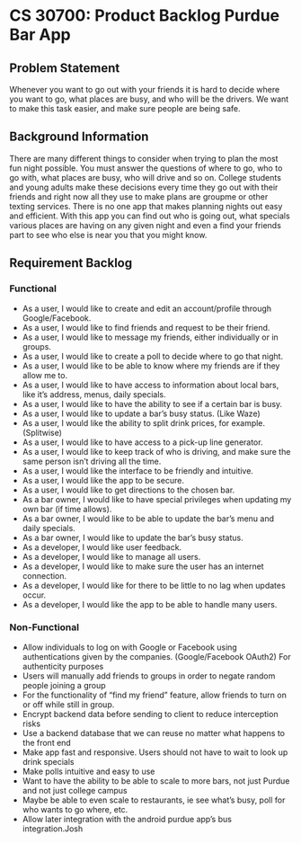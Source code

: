 ﻿# CS 30700: Product Backlog                 Purdue Bar App


## Problem Statement

Whenever you want to go out with your friends it is hard to decide where you want to go, what places are busy, and who will be the drivers. We want to make this task easier, and make sure people are being safe. 


## Background Information

There are many different things to consider when trying to plan the most fun night possible. You must answer the questions of where to go, who to go with, what places are busy, who will drive and so on. College students and young adults make these decisions every time they go out with their friends and right now all they use to make plans are groupme or other texting services. There is no one app that makes planning nights out easy and efficient. With this app you can find out who is going out, what specials various places are having on any given night and even a find your friends part to see who else is near you that you might know. 

## Requirement Backlog

### Functional
 
* As a user, I would like to create and edit an account/profile through Google/Facebook.
* As a user, I would like to find friends and request to be their friend.
* As a user, I would like to message my friends, either individually or in groups.
* As a user, I would like to create a poll to decide where to go that night.
* As a user, I would like to be able to know where my friends are if they allow me to.
* As a user, I would like to have access to information about local bars, like it’s address, menus, daily specials.
* As a user, I would like to have the ability to see if a certain bar is busy. 
* As a user, I would like to update a bar’s busy status. (Like Waze)
* As a user, I would like the ability to split drink prices, for example. (Splitwise)
* As a user, I would like to have access to a pick-up line generator.
* As a user, I would like to keep track of who is driving, and make sure the same person isn’t driving all the time. 
* As a user, I would like the interface to be friendly and intuitive.
* As a user, I would like the app to be secure.
* As a user, I would like to get directions to the chosen bar.
* As a bar owner, I would like to have special privileges when updating my own bar (if time allows).
* As a bar owner, I would like to be able to update the bar’s menu and daily specials.
* As a bar owner, I would like to update the bar’s busy status.
* As a developer, I would like user feedback.
* As a developer, I would like to manage all users.
* As a developer, I would like to make sure the user has an internet connection.
* As a developer, I would like for there to be little to no lag when updates occur.
* As a developer, I would like the app to be able to handle many users.

### Non-Functional

* Allow individuals to log on with Google or Facebook using authentications given by the companies. (Google/Facebook OAuth2) For authenticity purposes
* Users will manually add friends to groups in order to negate random people joining a group
* For the functionality of “find my friend” feature, allow friends to turn on or off while still in group.
* Encrypt backend data before sending to client to reduce interception risks
* Use a backend database that we can reuse no matter what happens to the front end
* Make app fast and responsive. Users should not have to wait to look up drink specials
* Make polls intuitive and easy to use
* Want to have the ability to be able to scale to more bars, not just Purdue and not just college campus
* Maybe be able to even scale to restaurants, ie see what’s busy, poll for who wants to go where, etc.
* Allow later integration with the android purdue app’s bus integration.Josh
